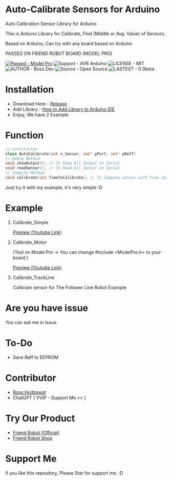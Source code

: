 # Auto-Calibrate Sensors for Arduino
Auto Calibration Sensor Library for Arduino

This is Arduino Library for Calibrate, Find (Middle or Avg. Value) of Sensors.

Based on Arduino, Can try with any board based on Arduino

PASSED ON FRIEND ROBOT BOARD (MODEL PRO)

[![Passed - Model Pro](https://img.shields.io/badge/PASSED-Model_Pro-2ea44f)](http://www.friendrobotshop.com/product/65/board-model-pro)
![Support - AVR Arduino](https://img.shields.io/badge/SUPPORT-AVR_Arduino-2ea44f)
![LICENSE - MIT](https://img.shields.io/badge/LICENSE-MIT-2ea44f) <br/>
![AUTHOR - Boss.Dev](https://img.shields.io/badge/AUTHOR-BossBoxing-2ea44f)
![Source - Open Source](https://img.shields.io/badge/SOURCE-Open_Source-2ea44f)
![LASTEST - 0.3beta](https://img.shields.io/badge/LASTEST-0.3beta-2ea44f)
# Installation

- Download Here - <a href="https://github.com/BossBoxing/autocalibration_sensor/releases">Release</a>
- Add Library - <a href="https://support.arduino.cc/hc/en-us/articles/5145457742236-Add-libraries-to-Arduino-IDE">How to Add Library to Arduino IDE</a>
- Enjoy, We have 2 Example

# Function

```cpp
// Constructor
class AutoCalibrate(int n_Sensor, int* pPort, int* pReff)
// Debug Method
void showOutput(); // To Show All Output on Serial
void readSensor(); // To Read All Sensor on Serial
// Compute Method
void calibrate(int TimeToCalibrate); // To Compute sensor with Time (ms.)
```

Just try it with my example, it's very simple :D

# Example

1. Calibrate_Simple
   
   <a href="https://www.youtube.com/watch?v=JVZyO-eq-WA">Preview (Youtube Link)</a> 

2. Calibrate_Motor 
   
   (Test on Model Pro -> You can change #include <ModelPro.h> to your board.)

    <a href="https://www.youtube.com/watch?v=yv9DqHfQLeA">Preview (Youtube Link)</a>

3. Calibrate_TrackLine

   Calibrate sensor for The Follower Line Robot Example


# Are you have issue

You can ask me in Issue.
# To-Do

- Save Reff to EEPROM

# Contributor

- <a href="">Boss Hudsawat</a>
- ChatGPT ( VVIP - Support Me >< )

# Try Our Product

- <a href="https://www.friendrobot.co/">Friend Robot (Official)</a>
- <a href="http://www.friendrobotshop.com/">Friend Robot Shop</a>
# Support Me
if you like this repository, Please Star for support me. :D